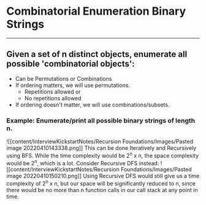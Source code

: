 # Combinatorial Enumeration Binary Strings

---

## Given a set of n distinct objects, enumerate all possible 'combinatorial objects':
-  Can be Permutations or Combinations
-  If ordering matters, we will use permutations.
	- Repetitions allowed or
	- No repetitions allowed
-  If ordering doesn't matter, we will use combinations/subsets.

### Example: Enumerate/print all possible binary strings of length n.

![[content/InterviewKickstartNotes/Recursion Foundations/Images/Pasted image 20220410143338.png]]
This can be done Iteratively and Recursively using BFS. While the time complexity would be 2<sup>n</sup> x n, the space complexity would be 2<sup>n</sup>, which is a lot. Consider Recursive DFS instead:
![[content/InterviewKickstartNotes/Recursion Foundations/Images/Pasted image 20220410150210.png]]
Using Recursive DFS would still give us a time complexity of 2<sup>n</sup> x n, but our space will be significantly reduced to n, since there would be no more than n function calls in our call stack at any point in time.
